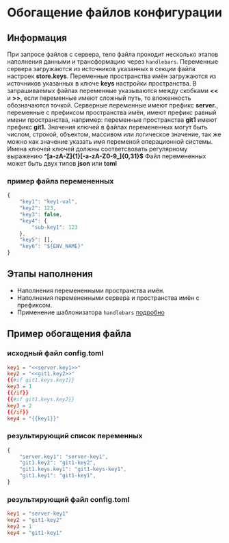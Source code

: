 # Обогащение файлов конфигурации

## Информация

При запросе файлов с сервера, тело файла проходит несколько этапов наполнения данными и трансформацию через `handlebars`.
Переменные сервера загружаются из источников указанных в секции файла настроек **store.keys**. Переменные пространства имён загружаются из источников указанных в ключе **keys** настройки пространства.
В запрашиваемых файлах переменные указываются между скобками **<<** и **>>**, если переменные имеют сложный путь, то вложенность обозначаются точкой. Серверные переменные имеют префикс **server.**, переменные с префиксом пространства имён, имеют префикс равный имени пространства, например: переменные пространства **git1** имеют префикс **git1.**
Значения ключей в файлах перемененных могут быть числом, строкой, объектом, массивом или логическое значение, так же можно как значение указать имя переменой операционной системы. Имена ключей ключей должны соответсвовать регулярному выражению **^[a-zA-Z]{1}[-a-zA-Z0-9_]{0,31}$** Файл перемененных может быть двух типов **json** или **toml**

### пример файла перемененных
```js
{
    "key1": "key1-val",
    "key2": 123,
    "key3": false,
    "key4": {
        "sub-key1": 123
    },
    "key5": [],
    "key6": "${ENV_NAME}"
}
```

## Этапы наполнения

- Наполнения перемененными пространства имён.
- Наполнения перемененными сервера и пространства имён с префиксом.
- Применение шаблонизатора `handlebars` [подробно](https://handlebarsjs.com/)

## Пример обогащения файла

### исходный файл config.toml

```toml
key1 = "<<server.key1>>"
key2 = "<<git1.key2>>"
{{#if git1.keys.key1}}
key3 = 1
{{/if}}
{{#if git1.keys.key2}}
key3 = 2
{{/if}}
key4 = "{{key1}}"
```

### результирующий список переменных

```js
{
    "server.key1": "server-key1",
    "git1.key2": "git1-key2",
    "git1.keys.key1": "git1-keys-key1",
    "git1.key1": "git1-key1",
}
```

### результирующий файл config.toml

```toml
key1 = "server-key1"
key2 = "git1-key2"
key3 = 1
key4 = "git1-key1"
```
